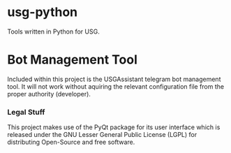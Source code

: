 # usg-python
Tools written in Python for USG.

# Bot Management Tool

Included within this project is the USGAssistant telegram bot management tool. It will not work without aquiring the relevant configuration file from the proper authority (developer).

### Legal Stuff

This project makes use of the PyQt package for its user interface which is released under the GNU Lesser General Public License (LGPL) for distributing Open-Source and free software.
